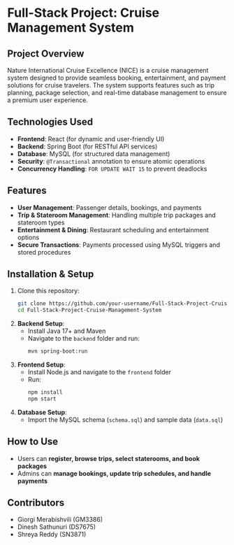 # Full-Stack Project: Cruise Management System

## Project Overview  
Nature International Cruise Excellence (NICE) is a cruise management system designed to provide seamless booking, entertainment, and payment solutions for cruise travelers. The system supports features such as trip planning, package selection, and real-time database management to ensure a premium user experience.  

## Technologies Used  
- **Frontend**: React (for dynamic and user-friendly UI)  
- **Backend**: Spring Boot (for RESTful API services)  
- **Database**: MySQL (for structured data management)  
- **Security**: `@Transactional` annotation to ensure atomic operations  
- **Concurrency Handling**: `FOR UPDATE WAIT 15` to prevent deadlocks  

## Features  
- **User Management**: Passenger details, bookings, and payments  
- **Trip & Stateroom Management**: Handling multiple trip packages and stateroom types  
- **Entertainment & Dining**: Restaurant scheduling and entertainment options  
- **Secure Transactions**: Payments processed using MySQL triggers and stored procedures  

## Installation & Setup  
1. Clone this repository:  
   ```bash
   git clone https://github.com/your-username/Full-Stack-Project-Cruise-Management-System.git
   cd Full-Stack-Project-Cruise-Management-System
   ```  
2. **Backend Setup**:  
   - Install Java 17+ and Maven  
   - Navigate to the `backend` folder and run:  
     ```bash
     mvn spring-boot:run
     ```  
3. **Frontend Setup**:  
   - Install Node.js and navigate to the `frontend` folder  
   - Run:  
     ```bash
     npm install  
     npm start
     ```  
4. **Database Setup**:  
   - Import the MySQL schema (`schema.sql`) and sample data (`data.sql`)  

## How to Use  
- Users can **register, browse trips, select staterooms, and book packages**  
- Admins can **manage bookings, update trip schedules, and handle payments**  

## Contributors  
- Giorgi Merabishvili (GM3386)  
- Dinesh Sathunuri (DS7675)  
- Shreya Reddy (SN3871)  
